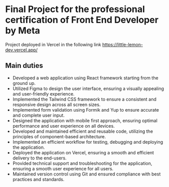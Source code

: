 # Final Project for the professional certification of Front End Developer by Meta

Project deployed in Vercel in the following link https://little-lemon-dev.vercel.app/

## Main duties

- Developed a web application using React framework starting from the ground up.
- Utilized Figma to design the user interface, ensuring a visually appealing and user-friendly experience.
- Implemented the Tailwind CSS framework to ensure a consistent and responsive design across all screen sizes.
- Implemented form validation using Formik and Yup to ensure accurate and complete user input.
- Designed the application with mobile first approach, ensuring optimal performance and user experience on all devices.
- Developed and maintained efficient and reusable code, utilizing the principles of component-based architecture.
- Implemented an efficient workflow for testing, debugging and deploying the application.
- Deployed the application on Vercel, ensuring a smooth and efficient delivery to the end-users.
- Provided technical support and troubleshooting for the application, ensuring a smooth user experience for all users.
- Maintained version control using Git and ensured compliance with best practices and standards.
